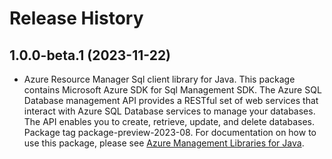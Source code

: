 # Release History

## 1.0.0-beta.1 (2023-11-22)

- Azure Resource Manager Sql client library for Java. This package contains Microsoft Azure SDK for Sql Management SDK. The Azure SQL Database management API provides a RESTful set of web services that interact with Azure SQL Database services to manage your databases. The API enables you to create, retrieve, update, and delete databases. Package tag package-preview-2023-08. For documentation on how to use this package, please see [Azure Management Libraries for Java](https://aka.ms/azsdk/java/mgmt).

